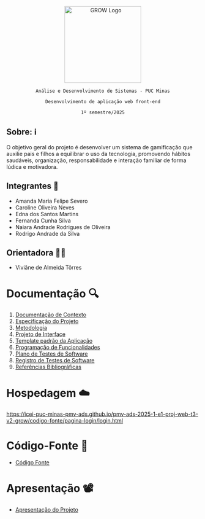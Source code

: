 <p align="center">
  <img src="codigo-fonte/global/imagens/logo.png" alt="GROW Logo" width="200">
</p>

<p align="center"><code>Análise e Desenvolvimento de Sistemas - PUC Minas</code></p>

<p align="center"><code>Desenvolvimento de aplicação web front-end</code></p>

<p align="center"><code>1º semestre/2025</code></p>

## Sobre: ℹ️ 
O objetivo geral do projeto é desenvolver um sistema de gamificação que auxilie pais e filhos a equilibrar o uso da tecnologia, promovendo hábitos saudáveis, organização, responsabilidade e interação familiar de forma lúdica e motivadora.

## Integrantes 🤝

* Amanda Maria Felipe Severo
* Caroline Oliveira Neves
* Edna dos Santos Martins
* Fernanda Cunha Silva
* Naiara Andrade Rodrigues de Oliveira
* Rodrigo Andrade da Silva

## Orientadora 👩‍🏫

* Viviâne de Almeida Tôrres

# Documentação 🔍

<ol>
<li><a href="documentos/01-Documentação de Contexto.md"> Documentação de Contexto</a></li>
<li><a href="documentos/02-Especificação do Projeto.md"> Especificação do Projeto</a></li>
<li><a href="documentos/03-Metodologia.md"> Metodologia</a></li>
<li><a href="documentos/04-Projeto de Interface.md"> Projeto de Interface</a></li>
<li><a href="documentos/05-Template padrão da Aplicação.md"> Template padrão da Aplicação</a></li>
<li><a href="documentos/06-Programação de Funcionalidades.md"> Programação de Funcionalidades</a></li>
<li><a href="documentos/07-Plano de Testes de Software.md"> Plano de Testes de Software</a></li>
<li><a href="documentos/08-Registro de Testes de Software.md"> Registro de Testes de Software</a></li>
<li><a href="documentos/09-Referências.md"> Referências Bibliográficas</a></li>
</ol>

# Hospedagem ☁️ 

https://icei-puc-minas-pmv-ads.github.io/pmv-ads-2025-1-e1-proj-web-t3-v2-grow/codigo-fonte/pagina-login/login.html

# Código-Fonte 💾

* <a href="codigo-fonte/README.md">Código Fonte</a>

# Apresentação 📽️

* <a href="apresentacao/README.md">Apresentação do Projeto</a>
